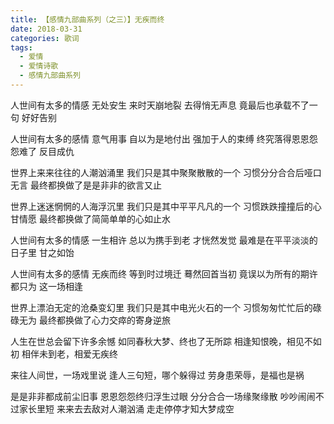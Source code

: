 ```yaml
---
title: 【感情九部曲系列（之三）】无疾而终
date: 2018-03-31
categories: 歌词
tags:
  - 爱情
  - 爱情诗歌
  - 感情九部曲系列
---
```


人世间有太多的情感
无处安生
来时天崩地裂
去得悄无声息
竟最后也承载不了一句
好好告别
<!--more-->
人世间有太多的感情
意气用事
自以为是地付出
强加于人的束缚
终究落得恩恩怨怨难了
反目成仇

世界上来来往往的人潮汹涌里
我们只是其中聚聚散散的一个
习惯分分合合后哑口无言
最终都换做了是是非非的欲言又止

世界上迷迷惘惘的人海浮沉里
我们只是其中平平凡凡的一个
习惯跌跌撞撞后的心甘情愿
最终都换做了简简单单的心如止水

人世间有太多的情感
一生相许
总以为携手到老
才恍然发觉
最难是在平平淡淡的日子里
甘之如饴

人世间有太多的感情
无疾而终
等到时过境迁
蓦然回首当初
竟误以为所有的期许都只为
这一场相逢

世界上漂泊无定的沧桑变幻里
我们只是其中电光火石的一个
习惯匆匆忙忙后的碌碌无为
最终都换做了心力交瘁的寄身逆旅

人生在世总会留下许多余憾
如同春秋大梦、终也了无所踪
相逢知恨晚，相见不如初
相伴未到老，相爱无疾终

来往人间世，一场戏里说
逢人三句短，哪个躲得过
劳身患荣辱，是福也是祸

是是非非都成前尘旧事
恩恩怨怨终归浮生过眼
分分合合一场缘聚缘散
吵吵闹闹不过家长里短
来来去去敌对人潮汹涌
走走停停才知大梦成空